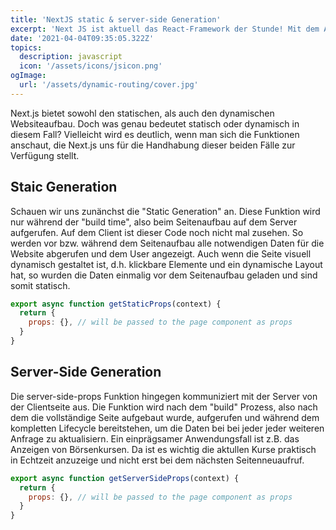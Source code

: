 ```yaml
---
title: 'NextJS static & server-side Generation'
excerpt: 'Next JS ist aktuell das React-Framework der Stunde! Mit dem Anspruch das "Framework for Production" zu sein, bietet es mehr als genug Features out of the box, sodass man sich hauptsächlich auf die fachlichen Aspekte seiner Anwedung konzentrieren kann.'
date: '2021-04-04T09:35:05.322Z'
topics:
  description: javascript
  icon: '/assets/icons/jsicon.png'
ogImage:
  url: '/assets/dynamic-routing/cover.jpg'
---
```


Next.js bietet sowohl den statischen, als auch den dynamischen Websiteaufbau. Doch was genau bedeutet statisch oder dynamisch in diesem Fall? Vielleicht wird es deutlich, wenn man sich die Funktionen anschaut, die Next.js uns für die Handhabung dieser beiden Fälle zur Verfügung stellt.

## Staic Generation

Schauen wir uns zunänchst die "Static Generation" an. Diese Funktion wird nur während der "build time", also beim Seitenaufbau auf dem Server aufgerufen. Auf dem Client ist dieser Code noch nicht mal zusehen. So werden vor bzw. während dem Seitenaufbau alle notwendigen Daten für die Website abgerufen und dem User angezeigt. Auch wenn die Seite visuell dynamisch gestaltet ist, d.h. klickbare Elemente und ein dynamische Layout hat, so wurden die Daten einmalig vor dem Seitenaufbau geladen und sind somit statisch.

```js
export async function getStaticProps(context) {
  return {
    props: {}, // will be passed to the page component as props
  }
}
```

## Server-Side Generation

Die server-side-props Funktion hingegen kommuniziert mit der Server von der Clientseite aus. Die Funktion wird nach dem "build" Prozess, also nach dem die vollständige Seite aufgebaut wurde, aufgerufen und während dem kompletten Lifecycle bereitstehen, um die Daten bei bei jeder jeder weiteren Anfrage zu aktualisiern.
Ein einprägsamer Anwendungsfall ist z.B. das Anzeigen von Börsenkursen. Da ist es wichtig die aktullen Kurse praktisch in Echtzeit anzuzeige und nicht erst bei dem nächsten Seitenneuaufruf.

```js
export async function getServerSideProps(context) {
  return {
    props: {}, // will be passed to the page component as props
  }
}
```
